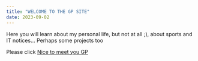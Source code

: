 ```yaml
---
title: "WELCOME TO THE GP SITE"
date: 2023-09-02
---
```


Here you will learn about my personal life, but not at all ;), about sports and IT notices...
Perhaps some projects too

Please click [Nice to meet you GP](https://gpmanya.github.io/gp.hithub.io/)

